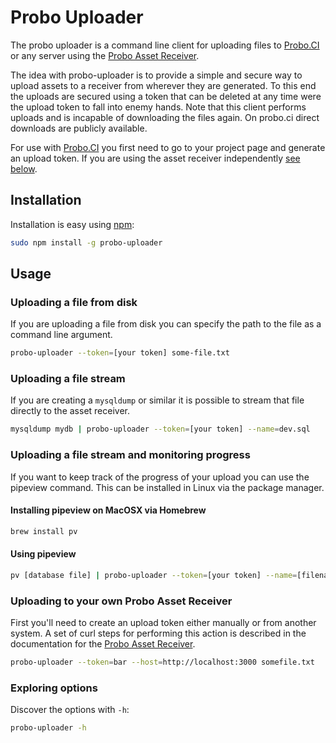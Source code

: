 # Probo Uploader

The probo uploader is a command line client for uploading files to
[Probo.CI](probo.ci) or any server using the
[Probo Asset Receiver](https://github.com/ProboCI/probo-asset-receiver.git).

The idea with probo-uploader is to provide a simple and secure way to upload
assets to a receiver from wherever they are generated. To this end the uploads
are secured using a token that can be deleted at any time were the upload token
to fall into enemy hands. Note that this client performs uploads and is incapable
of downloading the files again. On probo.ci direct downloads are publicly available.


For use with [Probo.CI](probo.ci) you first need to go to your project page and
generate an upload token. If you are using the asset receiver independently
[see below](#self-hosted-receiver).


## Installation

Installation is easy using [npm](https://www.npmjs.com/):

```` bash
sudo npm install -g probo-uploader
````

## Usage

### Uploading a file from disk

If you are uploading a file from disk you can specify the path to the file as
a command line argument.

```` bash
probo-uploader --token=[your token] some-file.txt
````

### Uploading a file stream

If you are creating a `mysqldump` or similar it is possible to stream that file
directly to the asset receiver.

```` bash
mysqldump mydb | probo-uploader --token=[your token] --name=dev.sql
````

### Uploading a file stream and monitoring progress

If you want to keep track of the progress of your upload you can use the pipeview command.
This can be installed in Linux via the package manager.

#### Installing pipeview on MacOSX via Homebrew

```` bash
brew install pv
````

#### Using pipeview

```` bash
pv [database file] | probo-uploader --token=[your token] --name=[filename on probo]
````

### Uploading to your own Probo Asset Receiver <a name="self-hosted-receiver" />

First you'll need to create an upload token either manually or from another system.
A set of curl steps for performing this action is described in the documentation for the
[Probo Asset Receiver](https://github.com/ProboCI/probo-asset-receiver.git).

```` bash
probo-uploader --token=bar --host=http://localhost:3000 somefile.txt
````

### Exploring options

Discover the options with `-h`:

```` bash
probo-uploader -h
````
